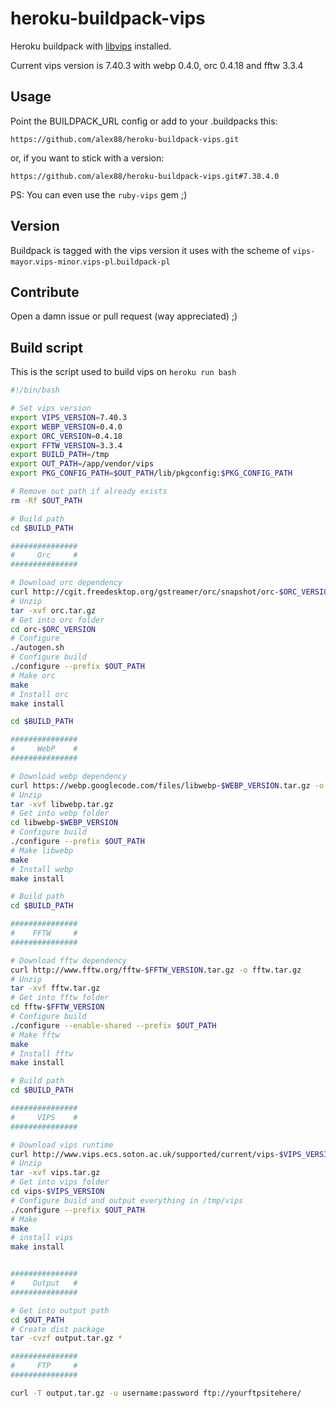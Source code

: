 heroku-buildpack-vips
=====================

Heroku buildpack with [libvips](https://github.com/jcupitt/libvips) installed.

Current vips version is 7.40.3 with webp 0.4.0, orc 0.4.18 and fftw 3.3.4

## Usage

Point the BUILDPACK_URL config or add to your .buildpacks this:

```
https://github.com/alex88/heroku-buildpack-vips.git
```

or, if you want to stick with a version:

```
https://github.com/alex88/heroku-buildpack-vips.git#7.38.4.0
```

PS: You can even use the `ruby-vips` gem ;)

## Version

Buildpack is tagged with the vips version it uses with the scheme of `vips-mayor`.`vips-minor`.`vips-pl`.`buildpack-pl`

## Contribute

Open a damn issue or pull request (way appreciated) ;)

## Build script

This is the script used to build vips on `heroku run bash`

```bash
#!/bin/bash

# Set vips version
export VIPS_VERSION=7.40.3
export WEBP_VERSION=0.4.0
export ORC_VERSION=0.4.18
export FFTW_VERSION=3.3.4
export BUILD_PATH=/tmp
export OUT_PATH=/app/vendor/vips
export PKG_CONFIG_PATH=$OUT_PATH/lib/pkgconfig:$PKG_CONFIG_PATH

# Remove out path if already exists
rm -Rf $OUT_PATH

# Build path
cd $BUILD_PATH

###############
#     Orc     #
###############

# Download orc dependency
curl http://cgit.freedesktop.org/gstreamer/orc/snapshot/orc-$ORC_VERSION.tar.gz -o orc.tar.gz
# Unzip
tar -xvf orc.tar.gz
# Get into orc folder
cd orc-$ORC_VERSION
# Configure
./autogen.sh
# Configure build
./configure --prefix $OUT_PATH
# Make orc
make
# Install orc
make install

cd $BUILD_PATH

###############
#     WebP    #
###############

# Download webp dependency
curl https://webp.googlecode.com/files/libwebp-$WEBP_VERSION.tar.gz -o libwebp.tar.gz
# Unzip
tar -xvf libwebp.tar.gz
# Get into webp folder
cd libwebp-$WEBP_VERSION
# Configure build
./configure --prefix $OUT_PATH
# Make libwebp
make
# Install webp
make install

# Build path
cd $BUILD_PATH

###############
#    FFTW     #
###############

# Download fftw dependency
curl http://www.fftw.org/fftw-$FFTW_VERSION.tar.gz -o fftw.tar.gz
# Unzip
tar -xvf fftw.tar.gz
# Get into fftw folder
cd fftw-$FFTW_VERSION
# Configure build
./configure --enable-shared --prefix $OUT_PATH
# Make fftw
make
# Install fftw
make install

# Build path
cd $BUILD_PATH

###############
#     VIPS    #
###############

# Download vips runtime
curl http://www.vips.ecs.soton.ac.uk/supported/current/vips-$VIPS_VERSION.tar.gz -o vips.tar.gz
# Unzip
tar -xvf vips.tar.gz
# Get into vips folder
cd vips-$VIPS_VERSION
# Configure build and output everything in /tmp/vips
./configure --prefix $OUT_PATH
# Make
make
# install vips
make install


###############
#    Output   #
###############

# Get into output path
cd $OUT_PATH
# Create dist package
tar -cvzf output.tar.gz *

###############
#     FTP     #
###############

curl -T output.tar.gz -u username:password ftp://yourftpsitehere/
```